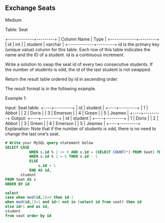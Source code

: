 ## Exchange Seats
Medium

Table: Seat

+-------------+---------+
| Column Name | Type    |
+-------------+---------+
| id          | int     |
| student     | varchar |
+-------------+---------+
id is the primary key (unique value) column for this table.
Each row of this table indicates the name and the ID of a student.
id is a continuous increment.
 

Write a solution to swap the seat id of every two consecutive students. If the number of students is odd, the id of the last student is not swapped.

Return the result table ordered by id in ascending order.

The result format is in the following example.

 

Example 1:

Input: 
Seat table:
+----+---------+
| id | student |
+----+---------+
| 1  | Abbot   |
| 2  | Doris   |
| 3  | Emerson |
| 4  | Green   |
| 5  | Jeames  |
+----+---------+
Output: 
+----+---------+
| id | student |
+----+---------+
| 1  | Doris   |
| 2  | Abbot   |
| 3  | Green   |
| 4  | Emerson |
| 5  | Jeames  |
+----+---------+
Explanation: 
Note that if the number of students is odd, there is no need to change the last one's seat.

```sql
# Write your MySQL query statement below
SELECT CASE
           WHEN s.id % 2 <> 0 AND s.id = (SELECT COUNT(*) FROM Seat) THEN s.id
           WHEN s.id % 2 = 0 THEN s.id - 1
           ELSE
               s.id + 1
           END AS id,
       student
FROM Seat AS s
ORDER BY id
```
```sql
select
case when mod(id,2)=0 then id-1
when mod(id,2)=1 and id+1 not in (select id from seat) then id
else id+1 end as id,
student
from seat order by id
```